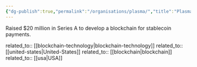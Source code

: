 ```yaml
---
{"dg-publish":true,"permalink":"/organisations/plasma/","title":"Plasma"}
---
```



Raised $20 million in Series A to develop a blockchain for stablecoin payments.

related_to:: [[blockchain-technology\|blockchain-technology]]
related_to:: [[united-states\|United-States]]
related_to:: [[blockchain\|blockchain]]
related_to:: [[usa\|USA]]
